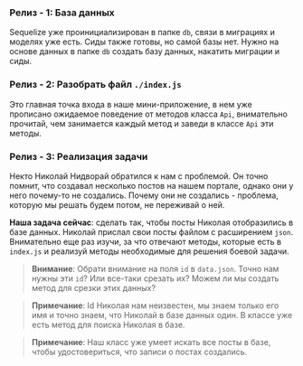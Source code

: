 ### Релиз - 1: База данных

Sequelize уже проинициализирован в папке `db`, связи в миграциях и моделях уже есть. Сиды также готовы, но самой базы нет. Нужно на основе данных в папке `db` создать базу данных, накатить миграции и сиды.

### Релиз - 2: Разобрать файл `./index.js`

Это главная точка входа в наше мини-приложение, в нем уже прописано ожидаемое поведение от методов класса `Api`, внимательно прочитай, чем занимается каждый метод и заведи в классе `Api` эти методы.

### Релиз - 3: Реализация задачи

Некто Николай Нидворай обратился к нам с проблемой. Он точно помнит, что создавал несколько постов на нашем портале, однако они у него почему-то не создались. Почему они не создались - проблема, которую мы решать будем потом, не переживай о ней.

**Наша задача сейчас**: сделать так, чтобы посты Николая отобразились в базе данных. Николай прислал свои посты файлом с расширением `json`. Внимательно еще раз изучи, за что отвечают методы, которые есть в `index.js` и реализуй методы необходимые для решения боевой задачи.

> **Внимание**: Обрати внимание на поля `id` в `data.json`. Точно нам нужны эти `id`? Или все-таки срезать их? Можем ли мы создать метод для срезки этих данных?

> **Примечание**: Id Николая нам неизвестен, мы знаем только его имя и точно знаем, что Николай в базе данных один. В классе уже есть метод для поиска Николая в базе.

> **Примечание**: Наш класс уже умеет искать все посты в базе, чтобы удостовериться, что записи о постах создались.
